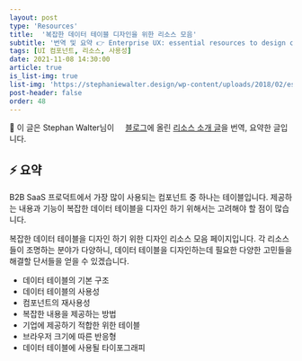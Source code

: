 ```yaml
---
layout: post
type: 'Resources'
title:  '복잡한 데이터 테이블 디자인을 위한 리소스 모음'
subtitle: '번역 및 요약 👉 Enterprise UX: essential resources to design complex data tables'
tags: [UI 컴포넌트, 리소스, 사용성]
date: 2021-11-08 14:30:00
article: true
is_list-img: true
list-img: 'https://stephaniewalter.design/wp-content/uploads/2018/02/essential-resources-design-complex-data-tables@2x-2-1040x428.jpg'
post-header: false
order: 48
---
```


<p class="text-gray">
 🔗 이 글은 Stephan Walter님이 <a href='https://stephaniewalter.design/blog/' target='blank' rel='nofollow' id='outlink1' onclick='clickedOutlink(outlink1)'><img src='https://www.google.com/s2/favicons?sz=64&domain=https://stephaniewalter.design/' style='display:inline; height: 1em; position: relative; bottom: -2px; margin-right: 2px;'>블로그</a>에 올린 <a href='https://stephaniewalter.design/blog/essential-resources-design-complex-data-tables/' target='blank' rel='nofollow' id='outlink2' onclick='clickedOutlink(outlink2)'>리소스 소개 글</a>을 번역, 요약한 글입니다.
</p>

## ⚡️ 요약

B2B SaaS 프로덕트에서 가장 많이 사용되는 컴포넌트 중 하나는 테이블입니다. 제공하는 내용과 기능이 복잡한 데이터 테이블을 디자인 하기 위해서는 고려해야 할 점이 많습니다.

복잡한 데이터 테이블을 디자인 하기 위한 디자인 리소스 모음 페이지입니다.
각 리소스들이 조명하는 분야가 다양하니, 데이터 테이블을 디자인하는데 필요한 다양한 고민들을 해결할 단서들을 얻을 수 있겠습니다.

* 데이터 테이블의 기본 구조
* 데이터 테이블의 사용성
* 컴포넌트의 재사용성
* 복잡한 내용을 제공하는 방법
* 기업에 제공하기 적합한 위한 테이블
* 브라우저 크기에 따른 반응형
* 데이터 테이블에 사용될 타이포그래피